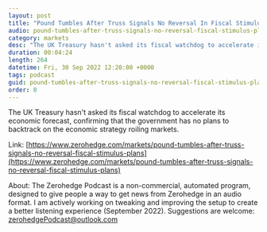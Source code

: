 ```yaml
---
layout: post
title: "Pound Tumbles After Truss Signals No Reversal In Fiscal Stimulus Plans"
audio: pound-tumbles-after-truss-signals-no-reversal-fiscal-stimulus-plans-0
category: markets
desc: "The UK Treasury hasn't asked its fiscal watchdog to accelerate its economic forecast, confirming that the government has no plans to backtrack on the economic strategy roiling markets."
duration: 00:04:24
length: 264
datetime: Fri, 30 Sep 2022 12:20:00 +0000
tags: podcast
guid: pound-tumbles-after-truss-signals-no-reversal-fiscal-stimulus-plans-0
order: 0
---
```

The UK Treasury hasn't asked its fiscal watchdog to accelerate its economic forecast, confirming that the government has no plans to backtrack on the economic strategy roiling markets.

Link: [https://www.zerohedge.com/markets/pound-tumbles-after-truss-signals-no-reversal-fiscal-stimulus-plans](https://www.zerohedge.com/markets/pound-tumbles-after-truss-signals-no-reversal-fiscal-stimulus-plans)

About: The Zerohedge Podcast is a non-commercial, automated program, designed to give people a way to get news from Zerohedge in an audio format.  I am actively working on tweaking and improving the setup to create a better listening experience (September 2022).  Suggestions are welcome: [zerohedgePodcast@outlook.com](mailto:zerohedgePodcast@outlook.com)